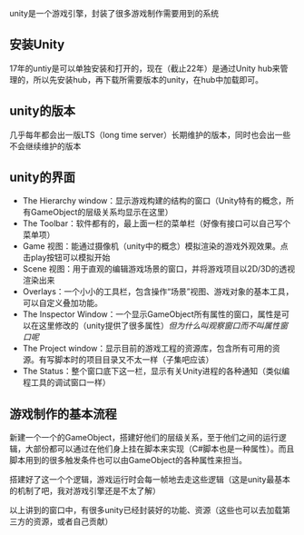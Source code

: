 unity是一个游戏引擎，封装了很多游戏制作需要用到的系统

## 安装Unity 

17年的untiy是可以单独安装和打开的，现在（截止22年）是通过Unity hub来管理的，所以先安装hub，再下载所需要版本的unity，在hub中加载即可。  

## unity的版本

几乎每年都会出一版LTS（long time server）长期维护的版本，同时也会出一些不会继续维护的版本 

## unity的界面

+ The Hierarchy window：显示游戏构建的结构的窗口（Unity特有的概念，所有GameObject的层级关系均显示在这里） 
+ The Toolbar：软件都有的，最上面一栏的菜单栏（好像有接口可以自己写个菜单项）
+ Game 视图：能通过摄像机（unity中的概念）模拟渲染的游戏外观效果。点击play按钮可以模拟开始 
+ Scene 视图：用于直观的编辑游戏场景的窗口，并将游戏项目以2D/3D的透视渲染出来 
+ Overlays：一个小小的工具栏，包含操作“场景”视图、游戏对象的基本工具，可以自定义叠加功能。 
+ The Inspector Window：一个显示GameObject所有属性的窗口，属性是可以在这里修改的（unity提供了很多属性）*但为什么叫观察窗口而不叫属性窗口呢* 
+ The Project window：显示目前的游戏工程的资源库，包含所有可用的资源。有写脚本时的项目目录又不太一样（子集吧应该） 
+ The Status：整个窗口底下这一栏，显示有关Unity进程的各种通知（类似编程工具的调试窗口一样）  

## 游戏制作的基本流程

新建一个一个的GameObject，搭建好他们的层级关系，至于他们之间的运行逻辑，大部份都可以通过在他们身上挂在脚本来实现（C#脚本也是一种属性）。而且脚本用到的很多触发条件也可以由GameObject的各种属性来担当。 

搭建好了这一个个逻辑，游戏运行时会每一帧地去走这些逻辑（这是unity最基本的机制了吧，我对游戏引擎还是不太了解） 

以上讲到的窗口中，有很多unity已经封装好的功能、资源（这些也可以去加载第三方的资源，或者自己贡献）
